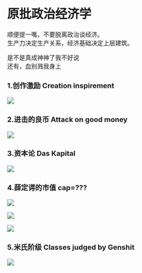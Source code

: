 # 原批政治经济学

顺便提一嘴，不要脱离政治谈经济。  
生产力决定生产关系，经济基础决定上层建筑。

是不是真成神神了我不好说  
还有，血别溅我身上  

### 1.创作激励  Creation inspirement

![](https://github.com/DreamingCats/GenshitJokes/raw/main/原批政治经济学/创作激励.jpg)


### 2.进击的良币 Attack on good money

![](https://github.com/DreamingCats/GenshitJokes/raw/main/原批政治经济学/进击的良币.jpg)

### 3.资本论  Das Kapital

![](https://github.com/DreamingCats/GenshitJokes/raw/main/原批政治经济学/资本论1.jpg)

### 4.薛定谔的市值  cap=???

![](https://github.com/DreamingCats/GenshitJokes/raw/main/原批政治经济学/米哈游市值-亿人民币.jpg)

![](https://github.com/DreamingCats/GenshitJokes/raw/main/原批政治经济学/米哈游市值-2274亿美元.jpg)

![](https://github.com/DreamingCats/GenshitJokes/raw/main/原批政治经济学/米哈游市值-8000亿美元.jpg)

### 5.米氏阶级 Classes judged by Genshit

![](https://github.com/DreamingCats/GenshitJokes/raw/main/原批政治经济学/米氏阶级.jpg)